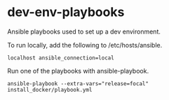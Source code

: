 # dev-env-playbooks
Ansible playbooks used to set up a dev environment.

To run locally, add the following to /etc/hosts/ansible.
```
localhost ansible_connection=local
```

Run one of the playbooks with ansible-playbook. 
```
ansible-playbook --extra-vars="release=focal" install_docker/playbook.yml
```
